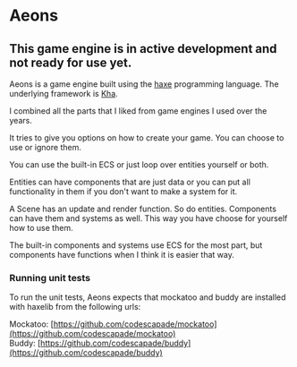 # Aeons 

## This game engine is in active development and not ready for use yet.
Aeons is a game engine built using the [haxe](https://haxe.org) programming language.
The underlying framework is [Kha](https://github.com/Kode/Kha).

I combined all the parts that I liked from game engines I used over the years.

It tries to give you options on how to create your game. You can choose to use or ignore them.

You can use the built-in ECS or just loop over entities yourself or both.

Entities can have components that are just data or you can put all functionality in them if you don't want to make a system for it.

A Scene has an update and render function. So do entities. Components can have them and systems as well. This way you have choose for yourself how to use them.

The built-in components and systems use ECS for the most part, but components have functions when I think it is easier that way.


### Running unit tests
To run the unit tests, Aeons expects that mockatoo and buddy are installed with haxelib from the following urls:

Mockatoo: [https://github.com/codescapade/mockatoo](https://github.com/codescapade/mockatoo)  
Buddy: [https://github.com/codescapade/buddy](https://github.com/codescapade/buddy)